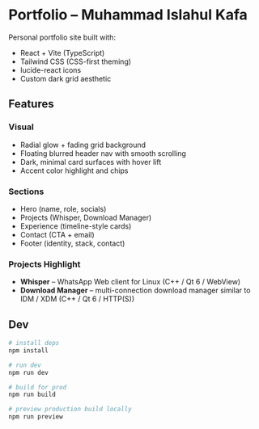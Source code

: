# Portfolio – Muhammad Islahul Kafa

Personal portfolio site built with:

- React + Vite (TypeScript)
- Tailwind CSS (CSS-first theming)
- lucide-react icons
- Custom dark grid aesthetic

## Features

### Visual

- Radial glow + fading grid background
- Floating blurred header nav with smooth scrolling
- Dark, minimal card surfaces with hover lift
- Accent color highlight and chips

### Sections

- Hero (name, role, socials)
- Projects (Whisper, Download Manager)
- Experience (timeline-style cards)
- Contact (CTA + email)
- Footer (identity, stack, contact)

### Projects Highlight

- **Whisper** – WhatsApp Web client for Linux (C++ / Qt 6 / WebView)
- **Download Manager** – multi-connection download manager similar to IDM / XDM (C++ / Qt 6 / HTTP(S))

## Dev

```bash
# install deps
npm install

# run dev
npm run dev

# build for prod
npm run build

# preview production build locally
npm run preview
```
